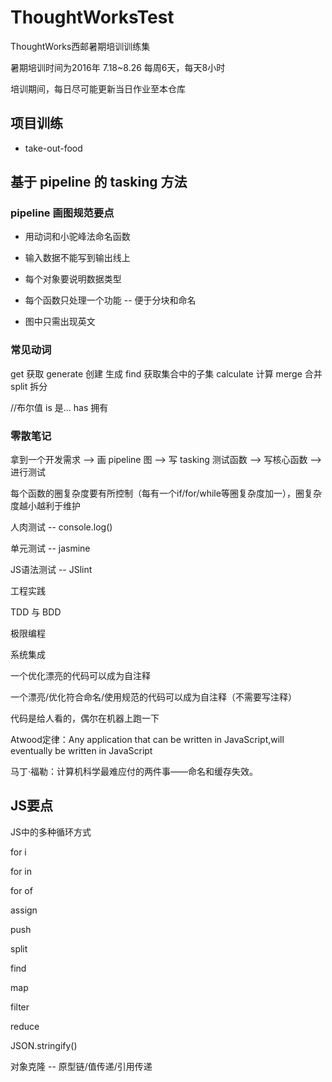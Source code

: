 # ThoughtWorksTest

ThoughtWorks西邮暑期培训训练集

暑期培训时间为2016年 7.18~8.26 每周6天，每天8小时

培训期间，每日尽可能更新当日作业至本仓库

## 项目训练

* take-out-food

## 基于 pipeline 的 tasking 方法

### pipeline 画图规范要点

* 用动词和小驼峰法命名函数

* 输入数据不能写到输出线上

* 每个对象要说明数据类型

* 每个函数只处理一个功能 -- 便于分块和命名

* 图中只需出现英文

### 常见动词

get 获取
generate 创建 生成
find 获取集合中的子集
calculate 计算
merge 合并
split 拆分

//布尔值
is    是...
has   拥有

### 零散笔记

拿到一个开发需求 --> 画 pipeline 图 --> 写 tasking 测试函数 --> 写核心函数 --> 进行测试

每个函数的圈复杂度要有所控制（每有一个if/for/while等圈复杂度加一），圈复杂度越小越利于维护

人肉测试 -- console.log()

单元测试 -- jasmine

JS语法测试 -- JSlint

工程实践

TDD 与 BDD

极限编程

系统集成

一个优化漂亮的代码可以成为自注释

一个漂亮/优化符合命名/使用规范的代码可以成为自注释（不需要写注释）

代码是给人看的，偶尔在机器上跑一下

Atwood定律：Any application that can be written in JavaScript,will eventually be written in JavaScript

马丁·福勒：计算机科学最难应付的两件事——命名和缓存失效。

## JS要点

JS中的多种循环方式

for i

for in

for of

assign

push

split

find

map

filter

reduce

JSON.stringify()

对象克隆 -- 原型链/值传递/引用传递